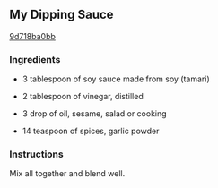 ## My Dipping Sauce

[9d718ba0bb](http://www.food.com/recipe/my-dipping-sauce-364682)

### Ingredients

 - 3 tablespoon of soy sauce made from soy (tamari)

 - 2 tablespoon of vinegar, distilled

 - 3 drop of oil, sesame, salad or cooking

 - 14 teaspoon of spices, garlic powder

### Instructions

Mix all together and blend well.